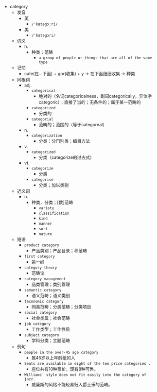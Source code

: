 - category
  - 发音
    - 英
      - `/'kætəgɔːri/`
    - 美
      - `/'kætəɡɔri/`
  - 词义
    - n.
      - 种类；范畴
        - `a group of people or things that are all of the same type`
  - 记忆
    - cate(在…下面) + gor(收集) + y → 在下面细细收集 → 种类
  - 同根词
    - adj.
      - `categorical`
        - 绝对的（名词categoricalness，副词categorically，异体字categoric）；直接了当的；无条件的；属于某一范畴的
      - `categorized`
        - 分类的
      - `categorial`
        - 范畴的；范围的（等于categoreal）
    - n.
      - `categorization`
        - 分类；分门别类；编目方法
    - v.
      - `categorized`
        - 分类（categorize的过去式）
    - vt.
      - `categorize`
        - 分类
      - `categorise`
        - 分类；加以类别
  - 近义词
    - n.
      - 种类，分类；[数]范畴
        - `variety`
        - `classification`
        - `kind`
        - `manner`
        - `sort`
        - `nature`
  - 短语
    - `product category`
      - 产品类别；产品目录；积范畴 
    - `first category`
      - 第一纲 
    - `category theory`
      - 范畴论 
    - `category management`
      - 品类管理；类别管理 
    - `semantic category`
      - 语义范畴；语义类别 
    - `taxonomic category`
      - 同类范畴；分类范畴；分类项目 
    - `social category`
      - 社会类属；社会范畴 
    - `job category`
      - 工作类型；工作性质 
    - `subject category`
      - 学科分类；主题范畴 
  - 例句
    - `people in the over-45 age category`
      - 属45岁以上年龄组的人
    - `Seats are available in eight of the ten price categories .`
      - 座位共有10种票价，现有8种可售。
    - `Williams’ style does not fit easily into the category of jazz.`
      - 威廉斯的风格不能轻易归入爵士乐的范畴。

